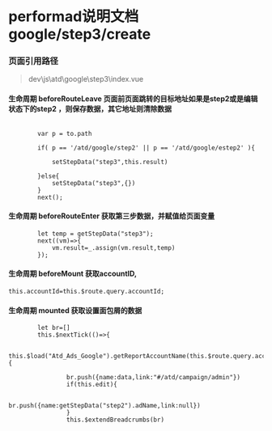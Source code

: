 # performad说明文档 google/step3/create
### 页面引用路径 
> dev\js\atd\google\step3\index.vue

#### 生命周期 beforeRouteLeave 页面前页面跳转的目标地址如果是step2或是编辑状态下的step2 ，则保存数据，其它地址则清除数据
```

		var p = to.path

		if( p == '/atd/google/step2' || p == '/atd/google/estep2' ){

			setStepData("step3",this.result)

		}else{
			setStepData("step3",{})
		}
		next();
```
#### 生命周期 beforeRouteEnter 获取第三步数据，并赋值给页面变量
```
		let temp = getStepData("step3");
		next((vm)=>{
			vm.result=_.assign(vm.result,temp)
		});

```
#### 生命周期 beforeMount 获取accountID,
`this.accountId=this.$route.query.accountId;`

#### 生命周期 mounted 获取设置面包屑的数据

```
		let br=[]
		this.$nextTick(()=>{

			this.$load("Atd_Ads_Google").getReportAccountName(this.$route.query.accountId).then((data)=>{

				br.push({name:data,link:"#/atd/campaign/admin"})
				if(this.edit){

					br.push({name:getStepData("step2").adName,link:null})
				}
 				this.$extendBreadcrumbs(br) 

```